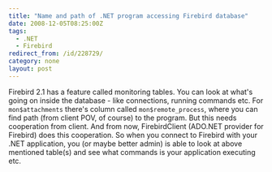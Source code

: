 ```yaml
---
title: "Name and path of .NET program accessing Firebird database"
date: 2008-12-05T08:25:00Z
tags:
  - .NET
  - Firebird
redirect_from: /id/228729/
category: none
layout: post
---
```

Firebird 2.1 has a feature called monitoring tables. You can look at what's going on inside the database - like connections, running commands etc. For `mon$attachments` there's column called `mon$remote_process`, where you can find path (from client POV, of course) to the program. But this needs cooperation from client. And from now, FirebirdClient (ADO.NET provider for Firebird) does this cooperation. So when you connect to Firebird with your .NET application, you (or maybe better admin) is able to look at above mentioned table(s) and see what commands is your application executing etc.
